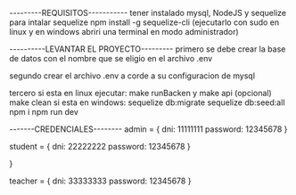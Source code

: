 ---------REQUISITOS-----------
tener instalado mysql, NodeJS y sequelize
para intalar sequelize npm install -g sequelize-cli (ejecutarlo con sudo en linux y en windows abriri una terminal en modo administrador)

----------LEVANTAR EL PROYECTO---------
primero 
	se debe crear la base de datos con el nombre que se eligio en el archivo .env

segundo
	crear el archivo .env a corde a su configuracion de mysql

tercero 
	si esta en linux ejecutar: make runBacken y make api (opcional) make clean
	si esta en windows: sequelize db:migrate sequelize db:seed:all npm i npm run dev


-------CREDENCIALES--------
admin = {
	dni: 11111111
	password: 12345678
}

student = {
	dni: 22222222
	password: 12345678
}

}

teacher = {
	dni: 33333333
	password: 12345678
}
